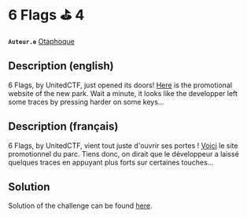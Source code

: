 # 6 Flags ⛳️ 4

**`Auteur.e`** [Otaphoque](https://github.com/Otaphoque)

## Description (english)

6 Flags, by UnitedCTF, just opened its doors! [Here](../Website/templates/index.html) is the promotional website of the new park. Wait a minute, it looks like the developper left some traces by pressing harder on some keys...

## Description (français)

6 Flags, by UnitedCTF, vient tout juste d'ouvrir ses portes ! [Voici](../Website/templates/index.html) le site promotionnel du parc. Tiens donc, on dirait que le développeur a laissé quelques traces en appuyant plus forts sur certaines touches...

## Solution

Solution of the challenge can be found [here](solution/).
